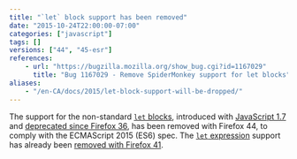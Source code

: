 ```yaml
---
title: "`let` block support has been removed"
date: "2015-10-24T22:00:00-07:00"
categories: ["javascript"]
tags: []
versions: ["44", "45-esr"]
references:
    - url: "https://bugzilla.mozilla.org/show_bug.cgi?id=1167029"
      title: "Bug 1167029 - Remove SpiderMonkey support for let blocks"
aliases:
    - "/en-CA/docs/2015/let-block-support-will-be-dropped/"
---
```

The support for the non-standard [`let` blocks](https://developer.mozilla.org/docs/Web/JavaScript/Reference/Statements/let#let_blocks), introduced with [JavaScript 1.7](https://developer.mozilla.org/docs/Web/JavaScript/New_in_JavaScript/1.7) and [deprecated since Firefox 36](https://www.fxsitecompat.dev/en-CA/docs/2014/let-blocks-and-expressions-have-been-deprecated/), has been removed with Firefox 44, to comply with the ECMAScript 2015 (ES6) spec. The [`let` expression](https://developer.mozilla.org/docs/Web/JavaScript/Reference/Statements/let#let_expressions) support has already been [removed with Firefox 41](https://www.fxsitecompat.dev/en-CA/docs/2015/let-expression-support-has-been-dropped/).
